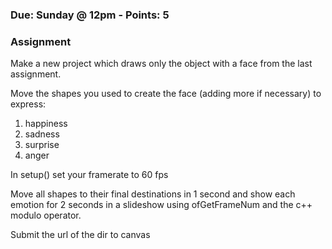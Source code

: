 ### Due: Sunday @ 12pm - Points: 5
### Assignment

Make a new project which draws only the object with a face from the last assignment.

Move the shapes you used to create the face (adding more if necessary) to express:
1. happiness
2. sadness
3. surprise
4. anger

In setup() set your framerate to 60 fps

Move all shapes to their final destinations in 1 second and show each emotion for 2 seconds in a slideshow using ofGetFrameNum and the c++ modulo operator.

Submit the url of the dir to canvas


